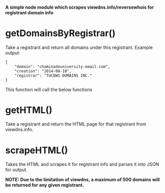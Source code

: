 #### A simple node module which scrapes viewdns.info/reversewhois for registrant domain info

# getDomainsByRegistrar()

Take a registrant and return all domains under
this registrant. Example output:

```
{
    "domain": "chaminadeuniversity-email.com",
    "creation": "2014-08-18",
    "registrar": "TUCOWS DOMAINS INC."
}
```

This function will call the below functions

# getHTML()

Take a registrant and return the HTML page for that registrant
from viewdns.info.

# scrapeHTML()

Takes the HTML and scrapes it for registrant info and parses it
into JSON for output.

**NOTE: Due to the limitation of viewdns, a maximum of 500 domains will be returned for any given registrant.**
